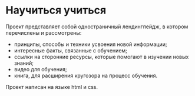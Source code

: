 # **Научиться учиться**

Проект представляет собой одностраничный лендингпейдж, в котором перечислены и рассмотрены:
- принципы, способы и техники усвоения новой информации;
- интересные факты, связанные с обучением;
- ссылки на сторонние ресурсы, которые помогают в изучении новых знаний;
- видео для обучения;
- книга, для расширения кругозора на процесс обучения.

Проект написан на языке html и css.


